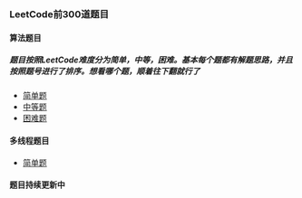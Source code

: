 ### LeetCode前300道题目

#### 算法题目
##### 题目按照LeetCode难度分为简单，中等，困难。基本每个题都有解题思路，并且按照题号进行了排序。想看哪个题，顺着往下翻就行了

* [简单题](src/leetcode300_easy/Main.java)
* [中等题](src/leetcode300_normal/Main.java)
* [困难题](src/leetcode300_hard/Main.java)

#### 多线程题目
* [简单题](src/leetcode300_mutithread/Main.java)

#### 题目持续更新中


